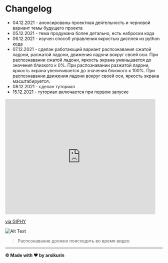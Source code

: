 # Changelog

- 04.12.2021 - анонсированы проектная деятельность и черновой вариант темы будущего проекта
- 05.12.2021 - тема продумана более детально, есть наброски кода
- 06.12.2021 - изучен способ управления якростью дисплея из python кода
- 07.12.2021 - сделан работающий вариант распознавания сжатой ладони, расжатой ладони, движения ладони вокруг своей оси.
  При распознавании сжатой ладони, яркость экрана уменьшается до значения близкого к 0%. При распознавании разжатой
  ладони, яркость экрана увеличивается до значения близкого к 100%. При распознавании движения ладони вокруг своей оси,
  яркость экрана масштабируется.
- 08.12.2021 - сделан туториал
- 15.12.2021 - туториал включается при первом запуске

<iframe src="https://giphy.com/embed/KEHV315CwJfYVtM6as" width="480" height="369" frameBorder="0" class="giphy-embed" allowFullScreen></iframe><p><a href="https://giphy.com/gifs/palm-rot-KEHV315CwJfYVtM6as">via GIPHY</a></p>

![Alt Text](https://giphy.com/embed/KEHV315CwJfYVtM6as)


> Распознавание должно поисходить во время видео
---
**© Made with ❤️ by arsikurin**
